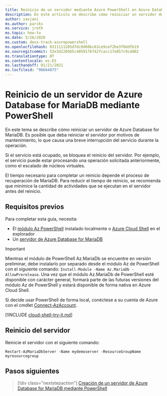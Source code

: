 ```yaml
---
title: Reinicio de un servidor mediante Azure PowerShell en Azure Database for MariaDB
description: En este artículo se describe cómo reiniciar un servidor de Azure Database for MariaDB mediante PowerShell.
author: savjani
ms.author: pariks
ms.service: jroth
ms.topic: how-to
ms.date: 5/26/2020
ms.custom: devx-track-azurepowershell
ms.openlocfilehash: 0311111285d7dc0d60bc63ce9cef2be3f0ddfb19
ms.sourcegitcommit: 52e3d220565c4059176742fcacc17e857c9cdd02
ms.translationtype: HT
ms.contentlocale: es-ES
ms.lasthandoff: 01/21/2021
ms.locfileid: "98664875"
---
```

# <a name="restart-azure-database-for-mariadb-server-using-powershell"></a>Reinicio de un servidor de Azure Database for MariaDB mediante PowerShell

En este tema se describe cómo reiniciar un servidor de Azure Database for MariaDB. Es posible que deba reiniciar el servidor por motivos de mantenimiento, lo que causa una breve interrupción del servicio durante la operación.

Si el servicio está ocupado, se bloquea el reinicio del servidor. Por ejemplo, el servicio puede estar procesando una operación solicitada anteriormente, como el escalado de núcleos virtuales.

El tiempo necesario para completar un reinicio depende el proceso de recuperación de MariaDB. Para reducir el tiempo de reinicio, se recomienda que minimice la cantidad de actividades que se ejecutan en el servidor antes del reinicio.

## <a name="prerequisites"></a>Requisitos previos

Para completar esta guía, necesita:

- El [módulo Az PowerShell](/powershell/azure/install-az-ps) instalado localmente o [Azure Cloud Shell](https://shell.azure.com/) en el explorador
- Un [servidor de Azure Database for MariaDB](quickstart-create-mariadb-server-database-using-azure-powershell.md)

> [!IMPORTANT]
> Mientras el módulo de PowerShell Az.MariaDb se encuentre en versión preliminar, debe instalarlo por separado desde el módulo Az de PowerShell con el siguiente comando: `Install-Module -Name Az.MariaDb -AllowPrerelease`.
> Una vez que el módulo Az.MariaDb de PowerShell esté disponible con carácter general, formará parte de las futuras versiones del módulo Az de PowerShell y estará disponible de forma nativa en Azure Cloud Shell.

Si decide usar PowerShell de forma local, conéctese a su cuenta de Azure con el cmdlet [Connect-AzAccount](/powershell/module/az.accounts/connect-azaccount).

[!INCLUDE [cloud-shell-try-it.md](../../includes/cloud-shell-try-it.md)]

## <a name="restart-the-server"></a>Reinicio del servidor

Reinicie el servidor con el siguiente comando:

```azurepowershell-interactive
Restart-AzMariaDbServer -Name mydemoserver -ResourceGroupName myresourcegroup
```

## <a name="next-steps"></a>Pasos siguientes

> [!div class="nextstepaction"]
> [Creación de un servidor de Azure Database for MariaDB mediante PowerShell](quickstart-create-mariadb-server-database-using-azure-powershell.md)